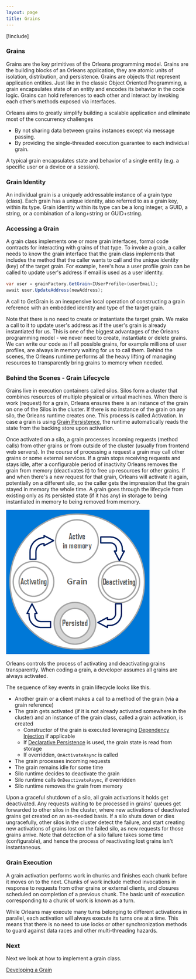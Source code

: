 ```yaml
---
layout: page
title: Grains
---
```


[!include[](../../warning-banner.md)]


### Grains

Grains are the key primitives of the Orleans programming model.
Grains are the building blocks of an Orleans application, they are atomic units of isolation, distribution, and persistence.
Grains are objects that represent application entities.
Just like in the classic Object Oriented Programming, a grain encapsulates state of an entity and encodes its behavior in the code logic.
Grains can hold references to each other and interact by invoking each other’s methods exposed via interfaces. 

Orleans aims to greatly simplify building a scalable application and eliminate most of the concurrency challenges 

* By not sharing data between grains instances except via message passing.
* By providing the single-threaded execution guarantee to each individual grain.

A typical grain encapsulates state and behavior of a single entity (e.g. a specific user or a device or a session).

### Grain Identity

An individual grain is a uniquely addressable instance of a grain type (class).
Each grain has a unique identity, also referred to as a grain key, within its type.
Grain identity within its type can be a long integer, a GUID, a string, or a combination of a long+string or GUID+string.

### Accessing a Grain

A grain class implements one or more grain interfaces, formal code contracts for interacting with grains of that type.
To invoke a grain, a caller needs to know the grain interface that the grain class implements that includes the method that the caller wants to call and the unique identity (key) of the target grain.
For example, here's how a user profile grain can be called to update user's address if email is used as a user identity.

```csharp
var user = grainFactory.GetGrain<IUserProfile>(userEmail);
await user.UpdateAddress(newAddress);
```

A call to GetGrain is an inexpensive local operation of constructing a grain reference with an embedded identity and type of the target grain.

Note that there is no need to create or instantiate the target grain.
We make a call to it to update user's address as if the user's grain is already instantiated for us.
This is one of the biggest advantages of the Orleans programming model - we never need to create, instantiate or delete grains.
We can write our code as if all possible grains, for example millions of user profiles, are always in memory waiting for us to call them.
Behind the scenes, the Orleans runtime performs all the heavy lifting of managing resources to transparently bring grains to memory when needed.   

### Behind the Scenes - Grain Lifecycle

Grains live in execution containers called silos.
Silos form a cluster that combines resources of multiple physical or virtual machines.
When there is work (request) for a grain, Orleans ensures there is an instance of the grain on one of the Silos in the cluster.
If there is no instance of the grain on any silo, the Orleans runtime creates one. 
This process is called Activation.
In case a grain is using [Grain Persistence](../Core-Features/Grain-Persistence.md), the runtime automatically reads the state from the backing store upon activation.

Once activated on a silo, a grain processes incoming requests (method calls) from other grains or from outside of the cluster (usually from frontend web servers).
In the course of processing a request a grain may call other grains or some external services.
If a grain stops receiving requests and stays idle, after a configurable period of inactivity Orleans removes the grain from memory (deactivates it) to free up resources for other grains.
If and when there's a new request for that grain, Orleans will activate it again, potentially on a different silo, so the caller gets the impression that the grain stayed in memory the whole time.
A grain goes through the lifecycle from existing only as its persisted state (if it has any) in storage to being instantiated in memory to being removed from memory.

![](../grain-lifecycle.png)

Orleans controls the process of activating and deactivating grains transparently.
When coding a grain, a developer assumes all grains are always activated.

The sequence of key events in grain lifecycle looks like this.

- Another grain or a client makes a call to a method of the grain (via a grain reference)
- The grain gets activated (if it is not already activated somewhere in the cluster) and an instance of the grain class, called a grain activation, is created
  - Constructor of the grain is executed leveraging [Dependency Injection](../Core-Features/Dependency-Injection.md) if applicable
  - If [Declarative Persistence](../Core-Features/Grain-Persistence.md) is used, the grain state is read from storage
  - If overridden, `OnActivateAsync` is called
- The grain processes incoming requests
- The grain remains idle for some time
- Silo runtime decides to deactivate the grain
- Silo runtime calls `OnDeactivateAsync`, if overridden
- Silo runtime removes the grain from memory

Upon a graceful shutdown of a silo, all grain activations it holds get deactivated.
Any requests waiting to be processed in grains' queues get forwarded to other silos in the cluster, where new activations of deactivated grains get created on an as-needed basis.
If a silo shuts down or dies ungracefully, other silos in the cluster detect the failure, and start creating new activations of grains lost on the failed silo, as new requests for those grains arrive.
Note that detection of a silo failure takes some time (configurable), and hence the process of reactivating lost grains isn't instantaneous. 

### Grain Execution

A grain activation performs work in chunks and finishes each chunk before it moves on to the next.
Chunks of work include method invocations in response to requests from other grains or external clients, and closures scheduled on completion of a previous chunk.
The basic unit of execution corresponding to a chunk of work is known as a turn.

While Orleans may execute many turns belonging to different activations in parallel, each activation will always execute its turns one at a time.
This means that there is no need to use locks or other synchronization methods to guard against data races and other multi-threading hazards. 

### Next
Next we look at how to implement a grain class.

[Developing a Grain](Developing-a-Grain.md)
